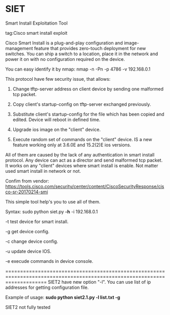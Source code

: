 # SIET
Smart Install Exploitation Tool

tag:Cisco smart install exploit

Cisco Smart Install is a plug-and-play configuration and image-management feature that provides zero-touch deployment for new switches. You can ship a switch to a location, place it in the network and power it on with no configuration required on the device.

You can easy identify it by nmap: 
nmap -n -Pn -p 4786 -v 192.168.0.1

This protocol have few security issue, that allows:

1. Change tftp-server address on client device by sending one malformed tcp packet.

2. Copy client's startup-config on tftp-server exchanged previously.

3. Substitute client's startup-config for the file which has been copied and edited. Device will reboot in defined time.

4. Upgrade ios image on the "client" device.

5. Execute random set of commands on the "client" device. IS a new feature working only at 3.6.0E and 15.2(2)E ios versions. 


All of them are caused by the lack of any authentication in smart install protocol. Any device can act as a director and send malformed tcp packet. It works on any "client" devices where smart install is enable. Not matter used smart install in network or not.

Confim from vendor: https://tools.cisco.com/security/center/content/CiscoSecurityResponse/cisco-sr-20170214-smi

This simple tool help's you to use all of them.

Syntax: sudo python siet.py **-h** -i 192.168.0.1

  -t  test device for smart install.
  
  -g  get device config.
  
  -c  change device config.
  
  -u  update device IOS.
  
  -e  execude commands in device console.

==========================================================================================================================
SIET2 have new option "-l". You can use list of ip addresses for getting configuration file.

Example of usage: **sudo python siet2.1.py -l list.txt -g**

SIET2 not fully tested
